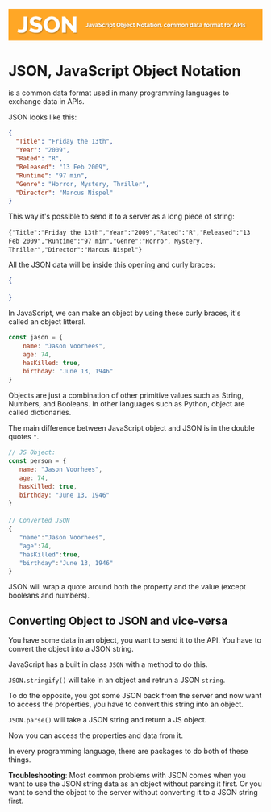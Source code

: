 ![json data format header](json.png)
# JSON, JavaScript Object Notation

is a common data format used in many programming languages to exchange data in APIs.

JSON looks like this:

```json
{
  "Title": "Friday the 13th",
  "Year": "2009",
  "Rated": "R",
  "Released": "13 Feb 2009",
  "Runtime": "97 min",
  "Genre": "Horror, Mystery, Thriller",
  "Director": "Marcus Nispel"
}
```
This way it's possible to send it to a server as a long piece of string:

`{"Title":"Friday the 13th","Year":"2009","Rated":"R","Released":"13 Feb 2009","Runtime":"97 min","Genre":"Horror, Mystery, Thriller","Director":"Marcus Nispel"}`

All the JSON data will be inside this opening and curly braces:

```json
{

}
```
In JavaScript, we can make an object by using these curly braces, it's called an object litteral.

```js
const jason = {
    name: "Jason Voorhees",
    age: 74,
    hasKilled: true,
    birthday: "June 13, 1946"
}
```
Objects are just a combination of other primitive values such as String, Numbers, and Booleans. In other languages such as Python, object are called dictionaries.

The main difference between JavaScript object and JSON is in the double quotes `"`.

```js
// JS Object:
const person = {
   name: "Jason Voorhees",
   age: 74,
   hasKilled: true,
   birthday: "June 13, 1946"
}

// Converted JSON
{
   "name":"Jason Voorhees",
   "age":74,
   "hasKilled":true,
   "birthday":"June 13, 1946"
}
```
JSON will wrap a quote around both the property and the value (except booleans and numbers).

## Converting Object to JSON and vice-versa

You have some data in an object, you want to send it to the API. You have to convert the object into a JSON string.

JavaScript has a built in class `JSON` with a method to do this. 

`JSON.stringify()` will take in an object and retrun a JSON `string`.

To do the opposite, you got some JSON back from the server and now want to access the properties, you have to convert this string into an object.

`JSON.parse()` will take a JSON string and return a JS object.

Now you can access the properties and data from it.

In every programming language, there are packages to do both of these things.

**Troubleshooting**: Most common problems with JSON comes when you want to use the JSON string data as an object without parsing it first. Or you want to send the object to the server without converting it to a JSON string first.
